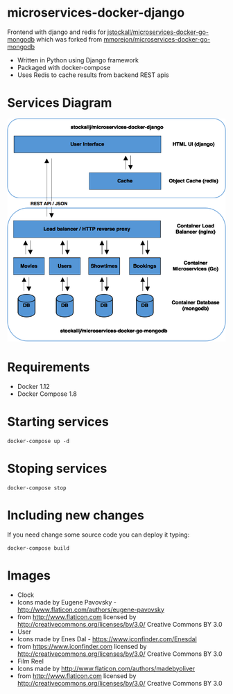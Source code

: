 # microservices-docker-django
Frontend with django and redis for [jstockall/microservices-docker-go-mongodb](https://github.com/jstockall/microservices-docker-go-mongodb)
which was forked from [mmorejon/microservices-docker-go-mongodb](https://github.com/mmorejon/microservices-docker-go-mongodb)

* Written in Python using Django framework
* Packaged with docker-compose
* Uses Redis to cache results from backend REST apis

# Services Diagram
![services diagram](https://github.com/jstockall/microservices-docker-django/blob/master/microservices-docker-django.png)

Requirements
===========

* Docker 1.12
* Docker Compose 1.8

Starting services
==============================

```
docker-compose up -d
```

Stoping services
==============================

```
docker-compose stop
```

Including new changes
==============================

If you need change some source code you can deploy it typing:

```
docker-compose build
```

# Images
 * Clock
  * Icons made by Eugene Pavovsky - http://www.flaticon.com/authors/eugene-pavovsky
  * from http://www.flaticon.com licensed by http://creativecommons.org/licenses/by/3.0/ Creative Commons BY 3.0
 * User
  * Icons made by Enes Dal - https://www.iconfinder.com/Enesdal
  * from https://www.iconfinder.com licensed by http://creativecommons.org/licenses/by/3.0/ Creative Commons BY 3.0
 * Film Reel
  * Icons made by http://www.flaticon.com/authors/madebyoliver
  * from http://www.flaticon.com licensed by http://creativecommons.org/licenses/by/3.0/ Creative Commons BY 3.0

